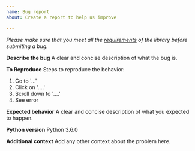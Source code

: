 ```yaml
---
name: Bug report
about: Create a report to help us improve

---
```


*Please make sure that you meet all the [requirements](https://github.com/Renondedju/Osu.py#requierments) of the library before submiting a bug.*

**Describe the bug**
A clear and concise description of what the bug is.

**To Reproduce**
Steps to reproduce the behavior:
1. Go to '...'
2. Click on '....'
3. Scroll down to '....'
4. See error

**Expected behavior**
A clear and concise description of what you expected to happen.

**Python version**
Python 3.6.0

**Additional context**
Add any other context about the problem here.
